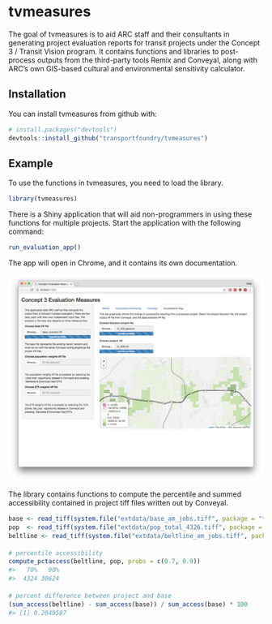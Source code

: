 
<!-- README.md is generated from README.Rmd. Please edit that file -->

# tvmeasures

The goal of tvmeasures is to aid ARC staff and their consultants in
generating project evaluation reports for transit projects under the
Concept 3 / Transit Vision program. It contains functions and libraries
to post-process outputs from the third-party tools Remix and Conveyal,
along with ARC’s own GIS-based cultural and environmental sensitivity
calculator.

## Installation

You can install tvmeasures from github with:

``` r
# install.packages("devtools")
devtools::install_github("transportfoundry/tvmeasures")
```

## Example

To use the functions in tvmeasures, you need to load the library.

``` r
library(tvmeasures)
```

There is a Shiny application that will aid non-programmers in using
these functions for multiple projects. Start the application with the
following command:

``` r
run_evaluation_app()
```

The app will open in Chrome, and it contains its own documentation.

<img src="man/figures/app.png" />

The library contains functions to compute the percentile and summed
accessibility contained in project tiff files written out by
Conveyal.

``` r
base <- read_tiff(system.file("extdata/base_am_jobs.tiff", package = "tvmeasures"))
pop  <- read_tiff(system.file("extdata/pop_total_4326.tiff", package = "tvmeasures"))
beltline <- read_tiff(system.file("extdata/beltline_am_jobs.tiff", package = "tvmeasures"))

# percentile accessibility
compute_pctaccess(beltline, pop, probs = c(0.7, 0.9))
#>   70%   90% 
#>  4324 30624

# percent difference between project and base
(sum_access(beltline) - sum_access(base)) / sum_access(base) * 100
#> [1] 0.2049587
```
